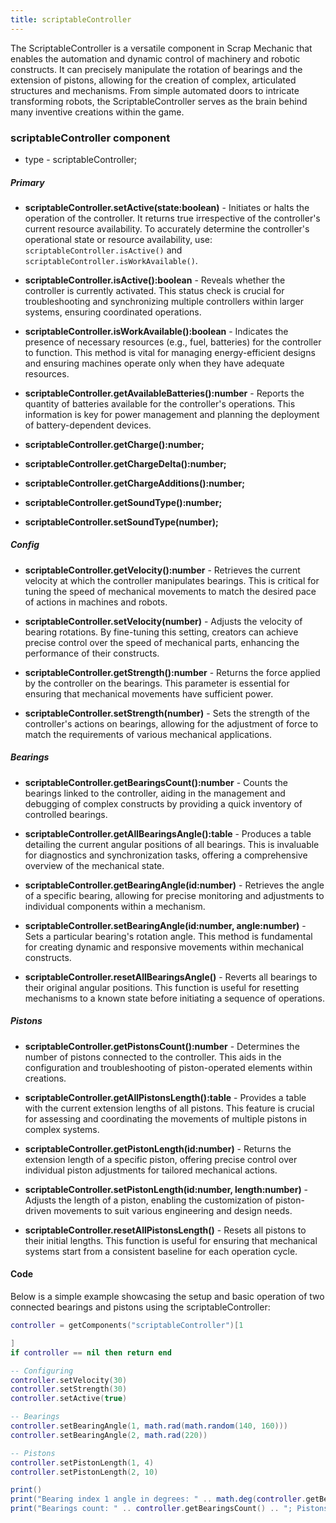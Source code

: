 ```yaml
---
title: scriptableController
---
```


The ScriptableController is a versatile component in Scrap Mechanic that enables the automation and dynamic control of machinery and robotic constructs. It can precisely manipulate the rotation of bearings and the extension of pistons, allowing for the creation of complex, articulated structures and mechanisms. From simple automated doors to intricate transforming robots, the ScriptableController serves as the brain behind many inventive creations within the game.

### scriptableController component
* type - scriptableController;

##### Primary
* **scriptableController.setActive(state:boolean)** - Initiates or halts the operation of the controller. It returns true irrespective of the controller's current resource availability. To accurately determine the controller's operational state or resource availability, use: `scriptableController.isActive()` and `scriptableController.isWorkAvailable()`.

* **scriptableController.isActive():boolean** - Reveals whether the controller is currently activated. This status check is crucial for troubleshooting and synchronizing multiple controllers within larger systems, ensuring coordinated operations.

* **scriptableController.isWorkAvailable():boolean** - Indicates the presence of necessary resources (e.g., fuel, batteries) for the controller to function. This method is vital for managing energy-efficient designs and ensuring machines operate only when they have adequate resources.

* **scriptableController.getAvailableBatteries():number** - Reports the quantity of batteries available for the controller's operations. This information is key for power management and planning the deployment of battery-dependent devices.

* **scriptableController.getCharge():number;**
* **scriptableController.getChargeDelta():number;**
* **scriptableController.getChargeAdditions():number;**
* **scriptableController.getSoundType():number;**
* **scriptableController.setSoundType(number);**

##### Config
* **scriptableController.getVelocity():number** - Retrieves the current velocity at which the controller manipulates bearings. This is critical for tuning the speed of mechanical movements to match the desired pace of actions in machines and robots.

* **scriptableController.setVelocity(number)** - Adjusts the velocity of bearing rotations. By fine-tuning this setting, creators can achieve precise control over the speed of mechanical parts, enhancing the performance of their constructs.

* **scriptableController.getStrength():number** - Returns the force applied by the controller on the bearings. This parameter is essential for ensuring that mechanical movements have sufficient power.

* **scriptableController.setStrength(number)** - Sets the strength of the controller's actions on bearings, allowing for the adjustment of force to match the requirements of various mechanical applications.

##### Bearings
* **scriptableController.getBearingsCount():number** - Counts the bearings linked to the controller, aiding in the management and debugging of complex constructs by providing a quick inventory of controlled bearings.

* **scriptableController.getAllBearingsAngle():table** - Produces a table detailing the current angular positions of all bearings. This is invaluable for diagnostics and synchronization tasks, offering a comprehensive overview of the mechanical state.

* **scriptableController.getBearingAngle(id:number)** - Retrieves the angle of a specific bearing, allowing for precise monitoring and adjustments to individual components within a mechanism.

* **scriptableController.setBearingAngle(id:number, angle:number)** - Sets a particular bearing's rotation angle. This method is fundamental for creating dynamic and responsive movements within mechanical constructs.

* **scriptableController.resetAllBearingsAngle()** - Reverts all bearings to their original angular positions. This function is useful for resetting mechanisms to a known state before initiating a sequence of operations.

##### Pistons
* **scriptableController.getPistonsCount():number** - Determines the number of pistons connected to the controller. This aids in the configuration and troubleshooting of piston-operated elements within creations.

* **scriptableController.getAllPistonsLength():table** - Provides a table with the current extension lengths of all pistons. This feature is crucial for assessing and coordinating the movements of multiple pistons in complex systems.

* **scriptableController.getPistonLength(id:number)** - Returns the extension length of a specific piston, offering precise control over individual piston adjustments for tailored mechanical actions.

* **scriptableController.setPistonLength(id:number, length:number)** - Adjusts the length of a piston, enabling the customization of piston-driven movements to suit various engineering and design needs.

* **scriptableController.resetAllPistonsLength()** - Resets all pistons to their initial lengths. This function is useful for ensuring that mechanical systems start from a consistent baseline for each operation cycle.

#### Code

Below is a simple example showcasing the setup and basic operation of two connected bearings and pistons using the scriptableController:

```lua
controller = getComponents("scriptableController")[1

]
if controller == nil then return end

-- Configuring
controller.setVelocity(30)
controller.setStrength(30)
controller.setActive(true)

-- Bearings
controller.setBearingAngle(1, math.rad(math.random(140, 160)))
controller.setBearingAngle(2, math.rad(220))

-- Pistons
controller.setPistonLength(1, 4)
controller.setPistonLength(2, 10)

print()
print("Bearing index 1 angle in degrees: " .. math.deg(controller.getBearingAngle(1)))
print("Bearings count: " .. controller.getBearingsCount() .. "; Pistons count: " .. controller.getPistonsCount())
```